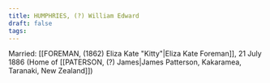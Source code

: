 ```yaml
---
title: HUMPHRIES, (?) William Edward
draft: false
tags:
---
```

Married: [[FOREMAN, (1862) Eliza Kate "Kitty"|Eliza Kate Foreman]], 21 July 1886 (Home of [[PATERSON, (?) James|James Patterson, Kakaramea, Taranaki, New Zealand]])